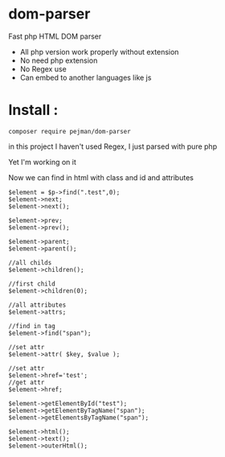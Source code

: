 # dom-parser
Fast php HTML DOM parser
- All php version work properly without extension
- No need php extension
- No Regex use
- Can embed to another languages like js

# Install :
```
composer require pejman/dom-parser
```


in this project I haven't used Regex, I just parsed with pure php

Yet I'm working on it

Now we can find in html with class and id and attributes

```
$element = $p->find(".test",0);
$element->next;
$element->next();

$element->prev;
$element->prev();

$element->parent;
$element->parent();

//all childs
$element->children();

//first child
$element->children(0);

//all attributes
$element->attrs;

//find in tag
$element->find("span");

//set attr
$element->attr( $key, $value );

//set attr
$element->href='test';
//get attr
$element->href;

$element->getElementById("test");
$element->getElementByTagName("span");
$element->getElementsByTagName("span");

$element->html();
$element->text();
$element->outerHtml();

```

